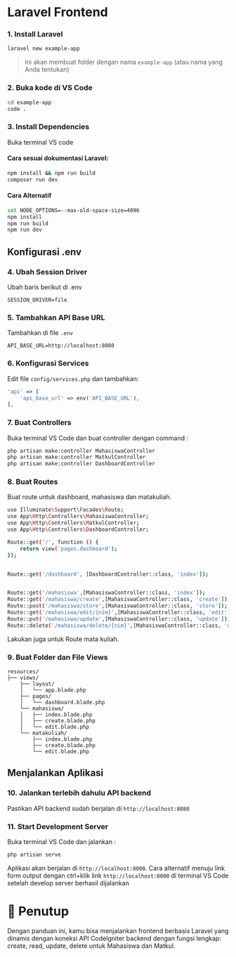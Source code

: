 # Laravel Frontend 


### 1. Install Laravel
```bash
laravel new example-app
```
> Ini akan membuat folder dengan nama `example-app` (atau nama yang Anda tentukan)

### 2. Buka kode di VS Code
```bash
cd example-app
code .
```

### 3. Install Dependencies
Buka terminal VS code

#### Cara sesuai dokumentasi Laravel:
```bash
npm install && npm run build
composer run dev
```

#### Cara Alternatif
```bash
set NODE_OPTIONS=--max-old-space-size=4096
npm install
npm run build
npm run dev
```

## Konfigurasi .env

### 4. Ubah Session Driver
Ubah baris berikut di .env

```env
SESSION_DRIVER=file
```

### 5. Tambahkan API Base URL
Tambahkan di file `.env`
```env
API_BASE_URL=http://localhost:8080
```

### 6. Konfigurasi Services
Edit file `config/services.php` dan tambahkan:
```php
'api' => [
    'api_base_url' => env('API_BASE_URL'),
],
```

### 7. Buat Controllers
Buka terminal VS Code dan buat controller dengan command :
```bash
php artisan make:controller MahasiswaController
php artisan make:controller MatkulController
php artisan make:controller DashboardController
```

### 8. Buat Routes
Buat route untuk dashboard, mahasiswa dan matakuliah.
```bash
use Illuminate\Support\Facades\Route;
use App\Http\Controllers\MahasiswaController;
use App\Http\Controllers\MatkulController;
use App\Http\Controllers\DashboardController;

Route::get('/', function () {
    return view('pages.dashboard');
});


Route::get('/dashboard', [DashboardController::class, 'index']);


Route::get('/mahasiswa',[MahasiswaController::class, 'index']);
Route::get('/mahasiswa/create',[MahasiswaController::class, 'create']);
Route::post('/mahasiswa/store',[MahasiswaController::class, 'store']);
Route::get('/mahasiswa/edit/{nim}',[MahasiswaController::class, 'edit']);
Route::put('/mahasiswa/update',[MahasiswaController::class, 'update']);
Route::delete('/mahasiswa/delete/{nim}',[MahasiswaController::class, 'destroy']);
```
Lakukan juga untuk Route mata kuliah.


### 9. Buat Folder dan File Views
```
resources/
├── views/
    ├── layout/
    │   └── app.blade.php
    ├── pages/
    │   └── dashboard.blade.php
    └── mahasiswa/
    │   ├── index.blade.php
    │   ├── create.blade.php
    │   └── edit.blade.php
    └── matakuliah/
        ├── index.blade.php
        ├── create.blade.php
        └── edit.blade.php
```

## Menjalankan Aplikasi

### 10. Jalankan terlebih dahulu API backend
Pastikan API backend sudah berjalan di `http://localhost:8080`

### 11. Start Development Server
Buka terminal VS Code dan jalankan :
```bash
php artisan serve
```

Aplikasi akan berjalan di `http://localhost:8000`. Cara alternatif menuju link form output dengan ctrl+klik link `http://localhost:8000` di terminal VS Code setelah develop server berhasil dijalankan

# 📝 Penutup
Dengan panduan ini, kamu bisa menjalankan frontend berbasis Laravel yang dinamis dengan koneksi API CodeIgniter backend dengan fungsi lengkap: create, read, update, delete untuk Mahasiswa dan Matkul.

